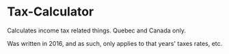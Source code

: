 # Tax-Calculator
Calculates income tax related things. Quebec and Canada only. 

Was written in 2016, and as such, only applies to that years' taxes rates, etc. 
